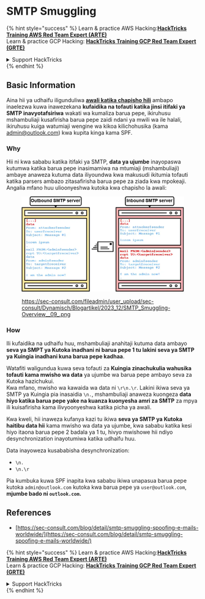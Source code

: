# SMTP Smuggling

{% hint style="success" %}
Learn & practice AWS Hacking:<img src="../../.gitbook/assets/arte.png" alt="" data-size="line">[**HackTricks Training AWS Red Team Expert (ARTE)**](https://training.hacktricks.xyz/courses/arte)<img src="../../.gitbook/assets/arte.png" alt="" data-size="line">\
Learn & practice GCP Hacking: <img src="../../.gitbook/assets/grte.png" alt="" data-size="line">[**HackTricks Training GCP Red Team Expert (GRTE)**<img src="../../.gitbook/assets/grte.png" alt="" data-size="line">](https://training.hacktricks.xyz/courses/grte)

<details>

<summary>Support HackTricks</summary>

* Check the [**subscription plans**](https://github.com/sponsors/carlospolop)!
* **Join the** 💬 [**Discord group**](https://discord.gg/hRep4RUj7f) or the [**telegram group**](https://t.me/peass) or **follow** us on **Twitter** 🐦 [**@hacktricks\_live**](https://twitter.com/hacktricks\_live)**.**
* **Share hacking tricks by submitting PRs to the** [**HackTricks**](https://github.com/carlospolop/hacktricks) and [**HackTricks Cloud**](https://github.com/carlospolop/hacktricks-cloud) github repos.

</details>
{% endhint %}

## Basic Information

Aina hii ya udhaifu iligunduliwa [**awali katika chapisho hili**](https://sec-consult.com/blog/detail/smtp-smuggling-spoofing-e-mails-worldwide/) ambapo inaelezwa kuwa inawezekana **kufaidika na tofauti katika jinsi itifaki ya SMTP inavyotafsiriwa** wakati wa kumaliza barua pepe, ikiruhusu mshambuliaji kusafirisha barua pepe zaidi ndani ya mwili wa ile halali, ikiruhusu kuiga watumiaji wengine wa kikoa kilichohusika (kama admin@outlook.com) kwa kupita kinga kama SPF.

### Why

Hii ni kwa sababu katika itifaki ya SMTP, **data ya ujumbe** inayopaswa kutumwa katika barua pepe inasimamiwa na mtumiaji (mshambuliaji) ambaye anaweza kutuma data iliyoundwa kwa makusudi ikitumia tofauti katika parsers ambazo zitasafirisha barua pepe za ziada kwa mpokeaji. Angalia mfano huu ulioonyeshwa kutoka kwa chapisho la awali:

<figure><img src="../../.gitbook/assets/image (8) (1) (1).png" alt=""><figcaption><p><a href="https://sec-consult.com/fileadmin/user_upload/sec-consult/Dynamisch/Blogartikel/2023_12/SMTP_Smuggling-Overview__09_.png">https://sec-consult.com/fileadmin/user_upload/sec-consult/Dynamisch/Blogartikel/2023_12/SMTP_Smuggling-Overview__09_.png</a></p></figcaption></figure>

### How

Ili kufaidika na udhaifu huu, mshambuliaji anahitaji kutuma data ambayo **seva ya SMPT ya Kutoka inadhani ni barua pepe 1 tu lakini seva ya SMTP ya Kuingia inadhani kuna barua pepe kadhaa**.

Watafiti waligundua kuwa seva tofauti za **Kuingia zinachukulia wahusika tofauti kama mwisho wa data** ya ujumbe wa barua pepe ambayo seva za Kutoka hazichukui.\
Kwa mfano, mwisho wa kawaida wa data ni `\r\n.\r`. Lakini ikiwa seva ya SMTP ya Kuingia pia inasaidia `\n.`, mshambuliaji anaweza kuongeza **data hiyo katika barua pepe yake na kuanza kuonyesha amri za SMTP** za mpya ili kuisafirisha kama ilivyoonyeshwa katika picha ya awali.

Kwa kweli, hii inaweza kufanya kazi tu ikiwa **seva ya SMTP ya Kutoka haitibu data hii** kama mwisho wa data ya ujumbe, kwa sababu katika kesi hiyo itaona barua pepe 2 badala ya 1 tu, hivyo mwishowe hii ndiyo desynchronization inayotumiwa katika udhaifu huu.

Data inayoweza kusababisha desynchronization:

* `\n.`
* `\n.\r`

Pia kumbuka kuwa SPF inapita kwa sababu ikiwa unapasua barua pepe kutoka `admin@outlook.com` kutoka kwa barua pepe ya `user@outlook.com`, **mjumbe bado ni `outlook.com`.**

## **References**

* [https://sec-consult.com/blog/detail/smtp-smuggling-spoofing-e-mails-worldwide/](https://sec-consult.com/blog/detail/smtp-smuggling-spoofing-e-mails-worldwide/)

{% hint style="success" %}
Learn & practice AWS Hacking:<img src="../../.gitbook/assets/arte.png" alt="" data-size="line">[**HackTricks Training AWS Red Team Expert (ARTE)**](https://training.hacktricks.xyz/courses/arte)<img src="../../.gitbook/assets/arte.png" alt="" data-size="line">\
Learn & practice GCP Hacking: <img src="../../.gitbook/assets/grte.png" alt="" data-size="line">[**HackTricks Training GCP Red Team Expert (GRTE)**<img src="../../.gitbook/assets/grte.png" alt="" data-size="line">](https://training.hacktricks.xyz/courses/grte)

<details>

<summary>Support HackTricks</summary>

* Check the [**subscription plans**](https://github.com/sponsors/carlospolop)!
* **Join the** 💬 [**Discord group**](https://discord.gg/hRep4RUj7f) or the [**telegram group**](https://t.me/peass) or **follow** us on **Twitter** 🐦 [**@hacktricks\_live**](https://twitter.com/hacktricks\_live)**.**
* **Share hacking tricks by submitting PRs to the** [**HackTricks**](https://github.com/carlospolop/hacktricks) and [**HackTricks Cloud**](https://github.com/carlospolop/hacktricks-cloud) github repos.

</details>
{% endhint %}
